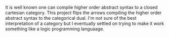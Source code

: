 It is well known one can compile higher order abstract syntax to a
closed cartesian category.  This project flips the arrows compiling
the higher order abstract syntax to the categorical dual.  I'm not
sure of the best interpretation of a category but I eventually settled
on trying to make it work something like a logic programming languaage.

